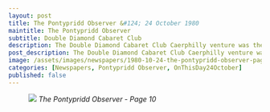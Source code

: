 ```yaml
---
layout: post
title: The Pontypridd Observer &#124; 24 October 1980
maintitle: The Pontypridd Observer
subtitle: Double Diamond Cabaret Club
description: The Double Diamond Cabaret Club Caerphilly venture was the second of its kind to be organised by the I ions
post_description: The Double Diamond Cabaret Club Caerphilly venture was the second of its kind to be organised by the I ions
image: /assets/images/newspapers/1980-10-24-the-pontypridd-observer-page-10.png
categories: [Newspapers, Pontypridd Observer, OnThisDay24October]
published: false
---
```


<figure class="fig3">
<a href="{{ page.image }}"><img src="{{ page.image }}" class="full-width zoom-in" /></a>
<cite>The Pontypridd Observer - Page 10</cite>
</figure>

